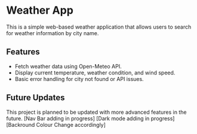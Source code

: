 # Weather App

This is a simple web-based weather application that allows users to search for weather information by city name.

## Features
- Fetch weather data using Open-Meteo API.
- Display current temperature, weather condition, and wind speed.
- Basic error handling for city not found or API issues.

## Future Updates
This project is planned to be updated with more advanced features in the future.
[Nav Bar adding in progress]
[Dark mode adding in progress]
[Backround Colour Change accordingly]
